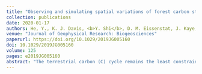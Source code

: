 ```yaml
---
title: "Observing and simulating spatial variations of forest carbon stocks in complex terrain"
collection: publications
date: 2020-01-17
authors: He, Y., K. J. Davis, <b>Y. Shi</b>, D. M. Eissenstat, J. Kaye, and M. Kaye
venue: "Journal of Geophysical Research: Biogeosciences"
paperurl: https://doi.org/10.1029/2019JG005160
doi: 10.1029/2019JG005160
volume: 125
pages: e2019JG005160
abstract: "The terrestrial carbon (C) cycle remains the least constrained component in the global C cycle, partly due to the difficulty of quantifying C sources and sinks in complex terrain. In this paper, we used observations at the Shale Hills Critical Zone Observatory and a biogeochemistry model, Biome‐BGC, to study the spatial distribution of C stocks and fluxes in a first‐order watershed. The model simulated the average C pools and fluxes in the watershed after constraining three model parameters with observations. The model was able to generate the observed spatial patterns of C pools in the watershed, with higher biomass and soil C in the valley and lower values on the ridgetop, though the model underestimated the ridgetop to valley differences. We examined the simulated effect of four environmental factors, soil moisture, soil temperature, nitrogen (N) availability and solar radiation, on the spatial distribution of C pools. Among these factors, soil water and N availability coupled together dominate the spatial distribution of aboveground biomass. Soil water was the most important factor controlling soil C. These results are highly sensitive to van Genuchten parameters, which describe the soil water retention curve. This study highlights the importance of the hydrologic system in describing within‐watershed structure in terrestrial C stocks."
---
```

